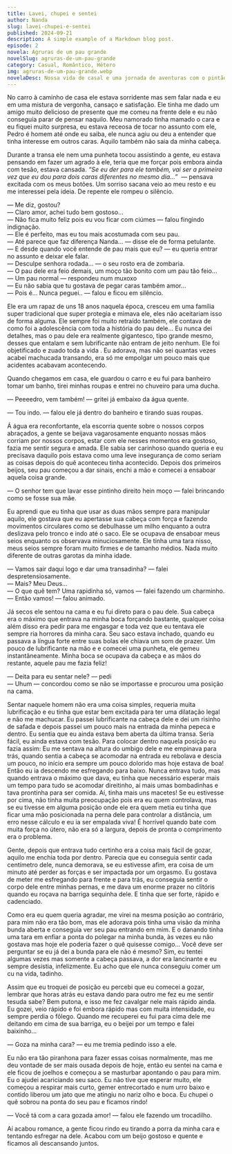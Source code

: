 ```yaml
---
title: Lavei, chupei e sentei
author: Nanda
slug: lavei-chupei-e-sentei
published: 2024-09-21
description: A simple example of a Markdown blog post.
episode: 2
novela: Agruras de um pau grande
novelSlug: agruras-de-um-pau-grande
category: Casual, Romântico, Hétero
img: agruras-de-um-pau-grande.webp
novelaDesc: Nossa vida de casal e uma jornada de aventuras com o pintão enorme do Pedro.
---
```


No carro à caminho de casa ele estava sorridente mas sem falar nada e eu em uma mistura de vergonha, cansaço e satisfação. Ele tinha me dado um amigo muito delicioso de presente que me comeu na frente dele e eu não conseguia parar de pensar naquilo. Meu namorado tinha mamado o cara e eu fiquei muito surpresa, eu estava receosa de tocar no assunto com ele, Pedro é homem até onde eu saiba, ele nunca agiu ou deu a entender que tinha interesse em outros caras. Aquilo também não saia da minha cabeça.

Durante a transa ele nem uma punheta tocou assistindo a gente, eu estava pensando em fazer um agrado à ele, teria que me forçar pois embora ainda com tesão, estava cansada. _“Se eu der para ele também, vai ser a primeira vez que eu dou para dois caras diferentes no mesmo dia…”_  — pensava excitada com os meus botões. Um sorriso sacana veio ao meu resto e eu me interessei pela ideia. De repente ele rompeu o silêncio.

— Me diz, gostou?   
— Claro amor, achei tudo bem gostoso…  
— Não fica muito feliz pois eu vou ficar com ciúmes — falou fingindo indignação.  
— Ele é perfeito, mas eu tou mais acostumada com seu pau.  
— Até parece que faz diferença Nanda… — disse ele de forma petulante.  
— E desde quando você entende de pau mais que eu? — eu queria entrar no assunto e deixar ele falar.  
— Desculpe senhora rodada… — o seu rosto era de zombaria.  
— O pau dele era feio demais, um moço tão bonito com um pau tão feio…  
— Um pau normal — respondeu num muxoxo  
— Eu não sabia que tu gostava de pegar caras também amor…  
— Pois é… Nunca peguei.. — falou e ficou em silêncio.

Ele era um rapaz de uns 18 anos naquela época, cresceu em uma família super tradicional que super protegia e mimava ele, eles não aceitariam isso de forma alguma. Ele sempre foi muito retraído também, ele contava de como foi a adolescência com toda a história do pau dele… Eu nunca dei detalhes, mas o pau dele era realmente gigantesco, tipo grande mesmo, desses que entalam e sem lubrificante não entram de jeito nenhum. Ele foi objetificado e zuado toda a vida . Eu adorava, mas não sei quantas vezes acabei machucada transando, era só me empolgar um pouco mais que acidentes acabavam acontecendo.

Quando chegamos em casa, ele guardou o carro e eu fui para banheiro tomar um banho, tirei minhas roupas e entrei no chuveiro para uma ducha.

— Peeeedro, vem também! — gritei já embaixo da água quente.

— Tou indo. — falou ele já dentro do banheiro e tirando suas roupas.

Á água era reconfortante, ela escorria quente sobre o nossos corpos abraçados, a gente se beijava vagarosamente enquanto nossas mãos corriam por nossos corpos, estar com ele nesses momentos era gostoso, fazia me sentir segura e amada. Ele sabia ser carinhoso quando queria e eu precisava daquilo pois estava como uma leve insegurança de como seriam as coisas depois do quê aconteceu tinha acontecido. Depois dos primeiros beijos, seu pau começou a dar sinais, enchi a mão e comecei a ensaboar aquela coisa grande.

— O senhor tem que lavar esse pintinho direito hein moço — falei brincando como se fosse sua mãe.

Eu aprendi que eu tinha que usar as duas mãos sempre para manipular aquilo, ele gostava que eu apertasse sua cabeça com força e fazendo movimentos circulares como se debulhasse um milho enquanto a outra deslizava pelo tronco e indo até o saco. Ele se ocupava de ensaboar meus seios enquanto os observava minuciosamente. Ele tinha uma tara nisso, meus seios sempre foram muito firmes e de tamanho médios. Nada muito diferente de outras garotas da minha idade.

— Vamos sair daqui logo e dar uma transadinha? — falei despretensiosamente.  
— Mais? Meu Deus…  
— O que quê tem? Uma rapidinha só, vamos — falei fazendo um charminho.  
— Então vamos! — falou animado.

Já secos ele sentou na cama e eu fui direto para o pau dele. Sua cabeça era o máximo que entrava na minha boca forçando bastante, qualquer coisa além disso era pedir para me engasgar e toda vez que eu tentava ele sempre ria horrores da minha cara. Seu saco estava inchado, quando eu passava a língua forte entre suas bolas ele chiava um som de prazer. Um pouco de lubrificante na mão e e comecei uma punheta, ele gemeu instantâneamente. Minha boca se ocupava da cabeça e as mãos do restante, aquele pau me fazia feliz!

— Deita para eu sentar nele? — pedi  
— Uhum — concordou como se não se importasse e procurou uma posição na cama.

Sentar naquele homem não era uma coisa simples, requeria muita lubrificação e eu tinha que estar bem excitada para ter uma dilatação legal e não me machucar. Eu passei lubrificante na cabeça dele e dei um risinho de safada e depois passei um pouco mais na entrada da minha pepeca e dentro. Eu sentia que eu ainda estava bem aberta da última transa. Seria fácil, eu ainda estava com tesão. Para colocar dentro naquela posição eu fazia assim: Eu me sentava na altura do umbigo dele e me empinava para trás, quando sentia a cabeça se acomodar na entrada eu rebolava e descia um pouco, no início era sempre um pouco dolorido mas hoje estava de boa! Então eu ia descendo me esfregando para baixo. Nunca entrava tudo, mas quando entrava o máximo que dava, eu tinha que necessário esperar mais um tempo para tudo se acomodar direitinho, aí mais umas bombadinhas e tava prontinha para ser comida. Aí, tinha mais uns macetes! Se eu estivesse por cima, não tinha muita preocupação pois era eu quem controlava, mas se eu tivesse em alguma posição onde ele era quem metia eu tinha que ficar uma mão posicionada na perna dele para controlar a distância, um erro nesse cálculo e eu ia ser empalada viva! É horrível quando bate com muita força no útero, não era só a largura, depois de pronta o comprimento era o problema.

Gente, depois que entrava tudo certinho era a coisa mais fácil de gozar, aquilo me enchia toda por dentro. Parecia que eu conseguia sentir cada centímetro dele, nunca demorava, se eu estivesse afim, era coisa de um minuto até perder as forças e ser impactada por um orgasmo. Eu gostava de meter me esfregando para frente e para trás, eu conseguia sentir o corpo dele entre minhas pernas, e me dava um enorme prazer no clitóris quando eu roçava na barriga sequinha dele. E tinha que ser forte, rápido e cadenciado.

Como era eu quem queria agradar, me virei na mesma posição ao contrário, para mim não era tão bom, mas ele adorava pois tinha uma visão da minha bunda aberta e conseguia ver seu pau entrando em mim. E o danando tinha uma tara em enfiar a ponta do polegar na minha bunda, às vezes eu não gostava mas hoje ele poderia fazer o quê quisesse comigo… Você deve ser perguntar se eu já dei a bunda para ele não é mesmo? Sim, eu tentei algumas vezes mas somente a cabeça passava, a dor era lancinante e eu sempre desistia, infelizmente. Eu acho que ele nunca conseguiu comer um cu na vida, tadinho.

Assim que eu troquei de posição eu percebi que eu comecei a gozar, lembrar que horas atrás eu estava dando para outro me fez eu me sentir tesuda sabe? Bem putona, e isso me fez cavalgar nele mais rápido ainda. Eu gozei, veio rápido e foi embora rápido mas com muita intensidade, eu sempre perdia o fôlego. Quando me recuperei eu fui para cima dele me deitando em cima de sua barriga, eu o beijei por um tempo e falei baixinho…

— Goza na minha cara? — eu me tremia pedindo isso a ele.

Eu não era tão piranhona para fazer essas coisas normalmente, mas me deu vontade de ser mais ousada depois de hoje, então eu sentei na cama e ele ficou de joelhos e começou a se masturbar apontando o pau para mim. Eu o ajudei acariciando seu saco. Eu não tive que esperar muito, ele começou a respirar mais curto, gemer entrecortado e num urro baixo e contido liberou um jato que me atingiu no nariz olho e boca. Eu chupei o quê sobrou na ponta do seu pau e ficamos rindo!

— Você tá com a cara gozada amor! — falou ele fazendo um trocadilho.

Aí acabou romance, a gente ficou rindo eu tirando a porra da minha cara e tentando esfregar na dele. Acabou com um beijo gostoso e quente e ficamos ali descansando juntos.
